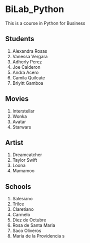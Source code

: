# BiLab_Python
This is a course in Python for Business

## Students
1. Alexandra Rosas
2. Vanessa Vergara
3. Adherly Perez
4. Joe Calderon
5. Andra Acero
6. Camila Quilcate
7. Briyitt Gamboa

## Movies
1. Interstellar
2. Wonka
3. Avatar
4. Starwars

## Artist
1. Dreamcatcher
2. Taylor Swift
3. Loona
4. Mamamoo

## Schools
1. Salesiano
2. Trilce
3. Claretiano
4. Carmelo
5. Diez de Octubre
6. Rosa de Santa Maria
7. Saco Oliveros
8. Maria de la Providencia
s